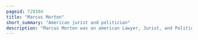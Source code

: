 ```yaml
---
pageid: 729384
title: "Marcus Morton"
short_summary: "American jurist and politician"
description: "Marcus Morton was an american Lawyer, Jurist, and Politician from Taunton, Massachusetts. He served as Governor of Massachusetts for two Terms and several Months as acting Governor after the Death of William Eustis in 1825. He served as associate Justice of the massachusetts supreme judicial Court for 15 Years and ran unsuccessfully as a Democrat for Governor. He finally won the 1839 Election acquiring exactly the Number of Votes needed to win a Majority Victory over Edward Everett. After losing the Elections of 1840 and 1841 he was elected in a narrow Victory in 1842."
---
```

